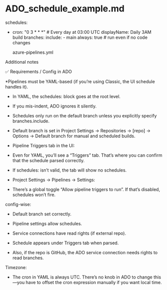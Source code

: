 # ADO_schedule_example.md

schedules:
- cron: "0 3 * * *"   # Every day at 03:00 UTC
  displayName: Daily 3AM build
  branches:
    include:
      - main
  always: true   # run even if no code changes


  azure-pipelines.yml


Additional notes

✅ Requirements / Config in ADO

*Pipelines must be YAML-based (if you’re using Classic, the UI schedule handles it).

* In YAML, the schedules: block goes at the root level.

* If you mis-indent, ADO ignores it silently.

* Schedules only run on the default branch unless you explicitly specify branches.include.

* Default branch is set in Project Settings → Repositories → [repo] → Options → Default branch for manual and scheduled builds.

* Pipeline Triggers tab in the UI:

* Even for YAML, you’ll see a “Triggers” tab. That’s where you can confirm that the schedule parsed correctly.

* If schedules: isn’t valid, the tab will show no schedules.

* Project Settings → Pipelines → Settings:

* There’s a global toggle “Allow pipeline triggers to run”. If that’s disabled, schedules won’t fire.

config-wise:

* Default branch set correctly.

* Pipeline settings allow schedules.

* Service connections have read rights (if external repo).

* Schedule appears under Triggers tab when parsed.

* Also, if the repo is GitHub, the ADO service connection needs rights to read branches.

Timezone:

  * The cron in YAML is always UTC. There’s no knob in ADO to change this—you have to offset the cron expression manually if you want local time.
